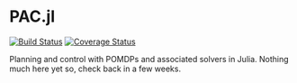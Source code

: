 # PAC.jl

[![Build Status](https://travis-ci.org/haroldsoh/pac.jl.svg?branch=master)](https://travis-ci.org/haroldsoh/pac.jl)
[![Coverage Status](https://coveralls.io/repos/haroldsoh/pac.jl/badge.svg?branch=master&service=github)](https://coveralls.io/github/haroldsoh/pac.jl?branch=master)

Planning and control with POMDPs and associated solvers in Julia.
Nothing much here yet so, check back in a few weeks.
